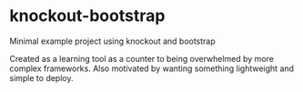 # knockout-bootstrap
Minimal example project using knockout and bootstrap

Created as a learning tool as a counter to being overwhelmed by more complex frameworks. Also motivated by wanting something lightweight and simple to deploy.
